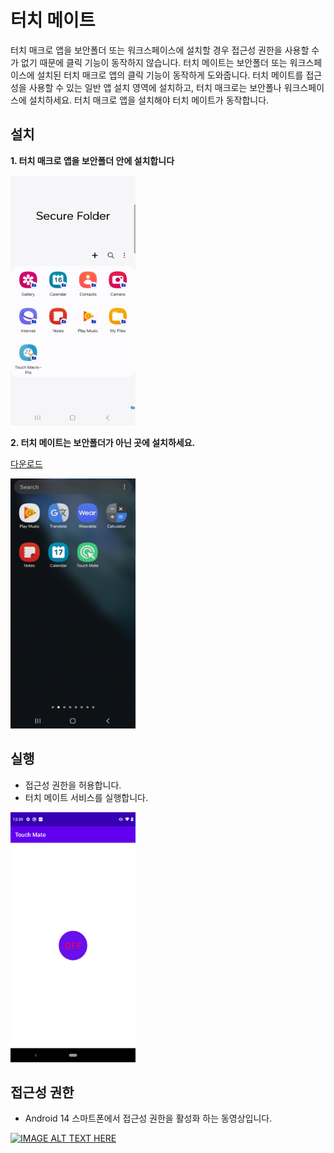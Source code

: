 # 터치 메이트
터치 매크로 앱을 보안폴더 또는 워크스페이스에 설치할 경우 접근성 권한을 사용할 수가 없기 때문에 클릭 기능이 동작하지 않습니다. 터치 메이트는 보안폴더 또는 워크스페이스에 설치된 터치 매크로 앱의 클릭 기능이 동작하게 도와줍니다. 터치 메이트를 접근성을 사용할 수 있는 일반 앱 설치 영역에 설치하고, 터치 매크로는 보안폴나 워크스페이스에 설치하세요. 터치 매크로 앱을 설치해야 터치 메이트가 동작합니다.

## 설치
**1. 터치 매크로 앱을 보안폴더 안에 설치합니다**

<img src="assets/install_secure_folder.jpg" alt="Install tmc inside the secure folder" style="height: 400px; width:200px;"/>

**2. 터치 메이트는 보안폴더가 아닌 곳에 설치하세요.**

[다운로드](apk/README.md)

<img src="assets/touch_mate_install.png" alt="Install tmc inside the secure folder" style="height: 400px; width:200px;"/>

## 실행
- 접근성 권한을 허용합니다.
- 터치 메이트 서비스를 실행합니다.
 
<img src="assets/touch_mate_main.png" alt="Touch Mate main activity" style="height: 400px; width:200px;"/>

## 접근성 권한 
 - Android 14 스마트폰에서 접근성 권한을 활성화 하는 동영상입니다.

[![IMAGE ALT TEXT HERE](https://img.youtube.com/vi/GCOlUx8d_NU/0.jpg)](https://www.youtube.com/watch?v=GCOlUx8d_NU)

